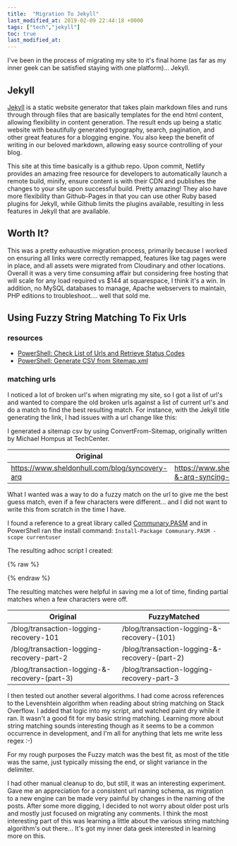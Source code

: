 ```yaml
---
title:  "Migration To Jekyll"
last_modified_at: 2019-02-09 22:44:18 +0000
tags: ["tech","jekyll"]
toc: true
last_modified_at:
---
```


I've been in the process of migrating my site to it's final home (as far as my inner geek can be satisfied staying with one platform)... Jekyll.

## Jekyll

[Jekyll](http://bit.ly/2FK4B7p) is a static website generator that takes plain markdown files and runs through through files that are basically templates for the end html content, allowing flexibility in content generation. The result ends up being a static website with beautifully generated typography, search, pagination, and other great features for a blogging engine. You also keep the benefit of writing in our beloved markdown, allowing easy source controlling of your blog.

This site at this time basically is a github repo. Upon commit, Netlify provides an amazing free resource for developers to automatically launch a remote build, minify, ensure content is with their CDN and publishes the changes to your site upon successful build. Pretty amazing! They also have more flexibility than Github-Pages in that you can use other Ruby based plugins for Jekyll, while Github limits the plugins available, resulting in less features in Jekyll that are available.


## Worth It?

This was a pretty exhaustive migration process, primarily because I worked on ensuring all links were correctly remapped, features like tag pages were in place, and all assets were migrated from Cloudinary and other locations. Overall it was a very time consuming affair but considering free hosting that will scale for any load required vs $144 at squarespace, I think it's a win. In addition, no MySQL databases to manage, Apache webservers to maintain, PHP editions to troubleshoot.... well that sold me.

## Using Fuzzy String Matching To Fix Urls

### resources

- [PowerShell: Check List of Urls and Retrieve Status Codes](https://gist.github.com/sheldonhull/830be16d464d2205236f95c7615a4446)
- [PowerShell: Generate CSV from Sitemap.xml](https://gist.github.com/sheldonhull/fdc5c12fa10c806811cdc75b8955587f)

### matching urls

I noticed a lot of broken url's when migrating my site, so I got a list of url's and wanted to compare the old broken urls against a list of current url's and do a match to find the best resulting match. For instance, with the Jekyll title generating the link, I had issues with a url change like this:

I generated a sitemap csv by using ConvertFrom-Sitemap, originally written by Michael Hompus at TechCenter.

| Original                                       | New                                                          |
| ---------------------------------------------- | ------------------------------------------------------------ |
| https://www.sheldonhull.com/blog/syncovery-arq | https://www.sheldonhull.com/blog/syncovery-&-arq-syncing-&-backup |

What I wanted was a way to do a fuzzy match on the url to give me the best guess match, even if a few characters were different... and I did not want to write this from scratch in the time I have.

I found a reference to a great library called [Communary.PASM](https://www.powershellgallery.com/packages/Communary.PASM) and in PowerShell ran the install command: `Install-Package Communary.PASM -scope currentuser`

The resulting adhoc script I created:

{% raw %}
<script src="https://gist.github.com/sheldonhull/c57c51882e7102e6b9b383443c115409.js"></script>
{% endraw %}

The resulting matches were helpful in saving me a lot of time, finding partial matches when a few characters were off.

| Original                                      | FuzzyMatched                                  |
| --------------------------------------------- | --------------------------------------------- |
| /blog/transaction-logging-recovery-101        | /blog/transaction-logging-&-recovery-(101)    |
| /blog/transaction-logging-recovery-part-2     | /blog/transaction-logging-&-recovery-(part-2) |
| /blog/transaction-logging-&-recovery-(part-3) | /blog/transaction-logging-recovery-part-3     |

I then tested out another several algorithms. I had come across references to the Levenshtein algorithm when reading about string matching on Stack Overflow. I added that logic into my script, and watched paint dry while it ran. It wasn't a good fit for my basic string matching. Learning more about string matching sounds interesting though as it seems to be a common occurrence in development, and I'm all for anything that lets me write less regex :-)

For my rough purposes the Fuzzy match was the best fit, as most of the title was the same, just typically missing the end, or slight variance in the delimiter.

I had other manual cleanup to do, but still, it was an interesting experiment. Gave me an appreciation for a consistent url naming schema, as migration to a new engine can be made very painful by changes in the naming of the posts. After some more digging, I decided to not worry about older post urls and mostly just focused on migrating any comments. I think the most interesting part of this was learning a little about the various string matching algorithm's out there... It's got my inner data geek interested in learning more on this.
